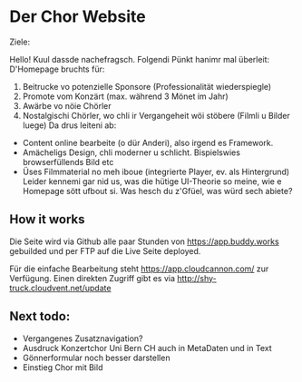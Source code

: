 # Der Chor Website

Ziele:

Hello! Kuul dassde nachefragsch. Folgendi Pünkt hanimr mal überleit:
D'Homepage bruchts für:
1. Beitrucke vo potenzielle Sponsore (Professionalität wiederspiegle)
2. Promote vom Konzärt (max. während 3 Mönet im Jahr)
3. Awärbe vo nöie Chörler
4. Nostalgischi Chörler, wo chli ir Vergangeheit wöi stöbere (Filmli u Bilder luege)
Da drus leiteni ab:
- Content online bearbeite (o dür Anderi), also irgend es Framework.
- Amächeligs Design, chli moderner u schlicht. Bispielswies browserfüllends Bild etc
- Üses Filmmaterial no meh iboue (integrierte Player, ev. als Hintergrund)
Leider kennemi gar nid us, was die hütige UI-Theorie so meine, wie e Homepage sött ufbout si.
Was hesch du z'Gfüel, was würd sech abiete?

## How it works

Die Seite wird via Github alle paar Stunden von https://app.buddy.works gebuilded und per FTP auf die Live Seite deployed.

Für die einfache Bearbeitung steht https://app.cloudcannon.com/ zur Verfügung. Einen direkten Zugriff gibt es via http://shy-truck.cloudvent.net/update

## Next todo:

* Vergangenes Zusatznavigation?
* Ausdruck Konzertchor Uni Bern CH auch in MetaDaten und in Text
* Gönnerformular noch besser darstellen
* Einstieg Chor mit Bild